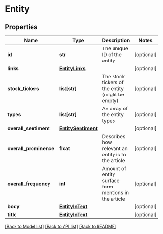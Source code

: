 # Entity

## Properties
Name | Type | Description | Notes
------------ | ------------- | ------------- | -------------
**id** | **str** | The unique ID of the entity | [optional] 
**links** | [**EntityLinks**](EntityLinks.md) |  | [optional] 
**stock_tickers** | **list[str]** | The stock tickers of the entity (might be empty) | [optional] 
**types** | **list[str]** | An array of the entity types | [optional] 
**overall_sentiment** | [**EntitySentiment**](EntitySentiment.md) |  | [optional] 
**overall_prominence** | **float** | Describes how relevant an entity is to the article | [optional] 
**overall_frequency** | **int** | Amount of entity surface form mentions in the article | [optional] 
**body** | [**EntityInText**](EntityInText.md) |  | [optional] 
**title** | [**EntityInText**](EntityInText.md) |  | [optional] 

[[Back to Model list]](../README.md#documentation-for-models) [[Back to API list]](../README.md#documentation-for-api-endpoints) [[Back to README]](../README.md)


